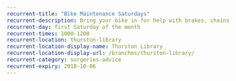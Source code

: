 ```yaml
---
recurrent-title: "Bike Maintenance Saturdays"
recurrent-description: Bring your bike in for help with brakes, chains and steering
recurrent-day: first Saturday of the month
recurrent-times: 1000-1200
recurrent-location: thurston-library
recurrent-location-display-name: Thurston Library
recurrent-location-display-url: /branches/thurston-library/
recurrent-category: surgeries-advice
recurrent-expiry: 2018-10-06
---
```

